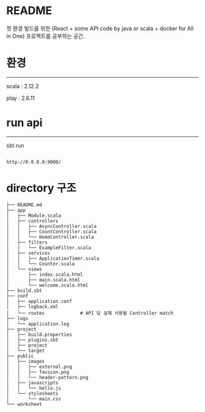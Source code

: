 # README #

첫 환경 빌드를 위한 (React + some API code by java or scala + docker for All in One) 프로젝트를 공부하는 공간.


# 환경
----

scala : 2.12.2

play : 2.6.11


# run api
---

sbt run

```

http://0.0.0.0:9000/

```


# directory 구조

```
├── README.md
├── app
│   ├── Module.scala
│   ├── controllers
│   │   ├── AsyncController.scala 
│   │   ├── CountController.scala
│   │   └── HomeController.scala
│   ├── filters
│   │   └── ExampleFilter.scala 
│   ├── services
│   │   ├── ApplicationTimer.scala
│   │   └── Counter.scala
│   └── views
│       ├── index.scala.html
│       ├── main.scala.html
│       └── welcome.scala.html
├── build.sbt
├── conf
│   ├── application.conf
│   ├── logback.xml
│   └── routes             # API 당 실제 사용될 Controller match
├── logs
│   └── application.log
├── project
│   ├── build.properties
│   ├── plugins.sbt
│   ├── project
│   └── target
├── public
│   ├── images
│   │   ├── external.png
│   │   ├── favicon.png
│   │   └── header-pattern.png
│   ├── javascripts
│   │   └── hello.js
│   └── stylesheets
│       └── main.css
└── worksheet
```